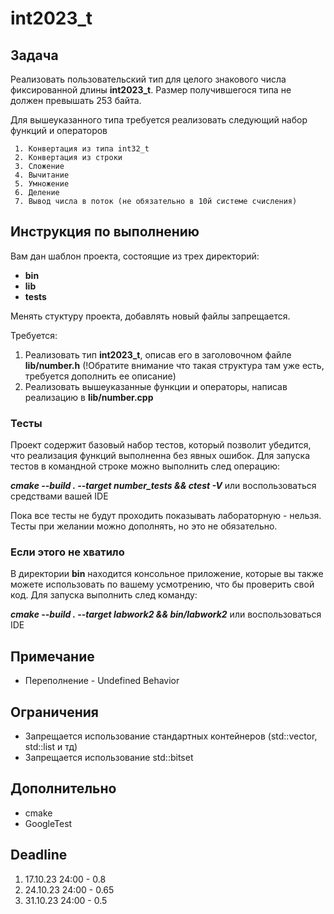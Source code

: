 # int2023_t

## Задача

  Реализовать пользовательский тип для целого знакового числа фиксированной длины **int2023_t**.
  Размер получившегося типа не должен превышать 253 байтa.

  Для вышеуказанного типа требуется реализовать следующий набор функций и операторов

     1. Конвертация из типа int32_t
     2. Конвертация из строки
     3. Сложение
     4. Вычитание
     5. Умножение
     6. Деление
     7. Вывод числа в поток (не обязательно в 10й системе счисления)

## Инструкция по выполнению

Вам дан шаблон проекта, состоящие из трех директорий:
- **bin**
- **lib**
- **tests**

Менять стуктуру проекта, добавлять новый файлы запрещается.

Требуется:
  1. Реализовать тип **int2023_t**, описав его в заголовочном файле **lib/number.h** (!Обратите внимание что такая структура там уже есть, требуется дополнить ее описание)
  2. Реализовать вышеуказанные функции и операторы, написав реализацию в **lib/number.cpp**

### Тесты

Проект содержит базовый набор тестов, который позволит убедится, что реализация функций выполненна без явных ошибок.
Для запуска тестов в командной строке можно выполнить след операцию:

***cmake --build . --target number_tests && ctest -V***  или воспользоваться средствами вашей IDE

Пока все тесты не будут проходить показывать лабораторную - нельзя.
Тесты при желании можно дополнять, но это не обязательно.

### Если этого не хватило

В директории **bin** находится консольное приложение, которые вы также можете использовать по вашему усмотрению, что бы проверить свой код.
Для запуска выполнить след команду:

***cmake --build . --target labwork2 && bin/labwork2*** или воспользоваться IDE

## Примечание
 - Переполнение - Undefined Behavior

## Ограничения
 - Запрещается использование стандартных контейнеров (std::vector, std::list и тд)
 - Запрещается использование std::bitset

## Дополнительно
 - cmake
 - GoogleTest


## Deadline

1. 17.10.23 24:00 - 0.8
2. 24.10.23 24:00 - 0.65
3. 31.10.23 24:00 - 0.5
